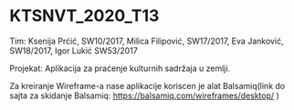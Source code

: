 # KTSNVT_2020_T13

Tim: Ksenija Prćić, SW10/2017, Milica Filipović, SW17/2017, Eva Janković, SW18/2017, Igor Lukić SW53/2017

Projekat: Aplikacija za praćenje kulturnih sadržaja u zemlji.

Za kreiranje Wireframe-a nase aplikacije koriscen je alat Balsamiq(link do sajta za skidanje Balsamiq: https://balsamiq.com/wireframes/desktop/ )
